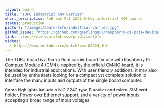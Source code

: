 ```yaml
---
layout: board
title: "TOFU Industrial CM4 Carrier"
short_description: PoE and M.2 2242 B-key industrial CM4 board.
status: production
picture: "/images/board-tofu-industrial-carrier.jpg"
github_issue: "https://github.com/geerlingguy/raspberry-pi-pcie-devices/issues/25#issuecomment-759707983"
link: https://store.oratek.com/products/tofu
videos:
  - https://www.youtube.com/watch?v=m-QSQ24_8LY
---
```

The TOFU board is a 9cm x 9cm carrier board for use with Raspberry Pi Compute Module 4 (CM4). Inspired by the official CM4IO board, it is intended for industrial applications. With user friendly additions, it may also be used by enthusiasts looking for a compact yet complete solution to interface the many inputs and outputs of the single board computer.

Some highlights include a M.2 2242 type B socket and micro-SIM card holder, Power over Ethernet support, and a variety of power inputs accepting a broad range of input voltages.
